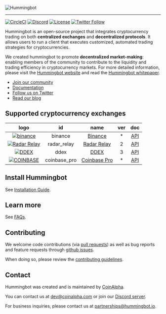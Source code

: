 ![Hummingbot](https://i.ibb.co/X5zNkKw/blacklogo-with-text.png)

----
[![CircleCI](https://circleci.com/gh/CoinAlpha/hummingbot.svg?style=svg&circle-token=c9c4825f21e34926ac8a406eeb260ddee0f726ff)](https://circleci.com/gh/CoinAlpha/hummingbot)
[![Discord](https://img.shields.io/discord/530578568154054663.svg?color=768AD4&label=discord&logo=https%3A%2F%2Fdiscordapp.com%2Fassets%2F8c9701b98ad4372b58f13fd9f65f966e.svg)](https://discord.hummingbot.io/)
[![License](https://img.shields.io/badge/License-Apache%202.0-informational.svg)](https://github.com/CoinAlpha/hummingbot/blob/master/LICENSE)
[![Twitter Follow](https://img.shields.io/twitter/follow/hummingbot_io.svg?style=social&label=hummingbot)](https://twitter.com/hummingbot_io)

Hummingbot is an open-source project that integrates cryptocurrency trading on both **centralized exchanges** and **decentralized protocols**. It allows users to run a client that executes customized, automated trading strategies for cryptocurrencies.

We created hummingbot to promote **decentralized market-making**: enabling members of the community to contribute to the liquidity and trading efficiency in cryptocurrency markets. For more detailed information, please visit the [Hummingbot website](https://hummingbot.io) and read the [Hummingbot whitepaper](https://hummingbot.io/whitepaper.pdf).

- [Join our community](https://discord.coinalpha.com)
- [Documentation](https://docs.hummingbot.io)
- [Follow us on Twitter](https://twitter.com/hummingbot_io)
- [Read our blog](https://www.hummingbot.io/blog)

## Supported cryptocurrency exchanges

| logo | id | name | ver | doc|
|:---:|:---:|:---:|:---:|:---:|
| [![binance](https://i.ibb.co/m0YDQLd/Screen-Shot-2019-03-14-at-10-53-42-AM.png)](https://www.binance.com/?ref=10205187) | binance | [Binance](https://www.binance.com/) | * | [API](https://github.com/binance-exchange/binance-official-api-docs/blob/master/rest-api.md) |
| [![Radar Relay](https://i.ibb.co/7RW75mf/Screen-Shot-2019-03-14-at-10-47-07-AM.png)](https://radarrelay.com/) | radar_relay | [Radar Relay](https://radarrelay.com/) | 2 | [API](https://developers.radarrelay.com/api/trade-api) |
| [![DDEX](https://i.ibb.co/Lrpps2G/Screen-Shot-2019-03-14-at-10-39-23-AM.png)](https://ddex.io/) | ddex | [DDEX](https://ddex.io/) | 3 | [API](https://docs.ddex.io/) |
| [![COINBASE](https://i.ibb.co/h9JdGDW/cbp.jpg)](https://pro.coinbase.com/) | coinbase_pro | [Coinbase Pro](https://pro.coinbase.com/) | * | [API](https://docs.pro.coinbase.com/) |

## Install Hummingbot
See [Installation Guide](https://docs.hummingbot.io/installation/).

## Learn more
See [FAQs](https://docs.hummingbot.io/faq/).

## Contributing

We welcome code contributions (via [pull requests](./pulls)) as well as bug reports and feature requests through [github issues](./issues).

When doing so, please review the [contributing guidelines](CONTRIBUTING.md).

## Contact
Hummingbot was created and is maintained by [CoinAlpha](https://www.coinalpha.com). 

You can contact us at [dev@coinalpha.com](mailto:dev@coinalpha.com) or join our [Discord server](https://discord.coinalpha.com).

For business inquiries, please contact us at [partnerships@hummingbot.io](mailto:partnerships@hummingbot.io).

